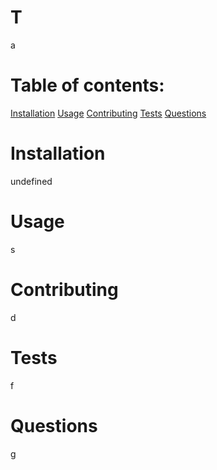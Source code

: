 # T

a
# Table of contents: 
<a href="#install">Installation</a>
<a href="#install">Usage</a>
<a href="#install">Contributing</a>
<a href="#install">Tests</a>
<a href="#install">Questions</a>

# Installation 
<a id="install">undefined</a>
# Usage
<a id="#usage">s</a>
# Contributing
<a id="#contributing">d</a>
# Tests
<a id="#tests">f</a>
# Questions
<a id="#questions">g</a>
